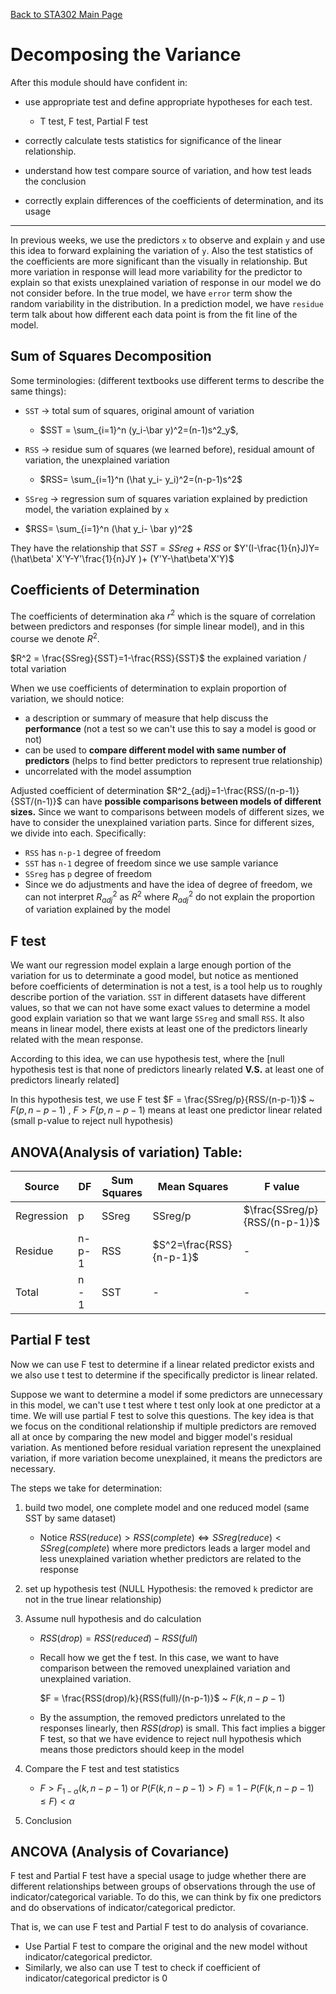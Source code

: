 [Back to STA302 Main Page](https://github.yorafa.com/Course-Note/STA302/STA302)

# Decomposing the Variance

After this module should have confident in:

-   use appropriate test and define appropriate hypotheses for each test.
    -   T test, F test, Partial F test

-   correctly calculate tests statistics for significance of the linear relationship.
-   understand how test compare source of variation, and how test leads the conclusion
-   correctly explain differences of the coefficients of determination, and its usage

---

In previous weeks, we use the predictors `x` to observe and explain `y` and use this idea to forward explaining the variation of `y`. Also the test statistics of  the coefficients are more significant than the visually in relationship. But more variation in response will lead more variability for the predictor to explain so that exists unexplained variation of response in our model we do not consider before. In the true model, we have `error` term show the random variability in the distribution. In a prediction model, we have `residue` term talk about how different each data point is from the fit line of the model.

## Sum of Squares Decomposition

Some terminologies: (different textbooks use different terms to describe the same things):

-   `SST` -> total sum of squares, original amount of variation

    -   $SST = \sum_{i=1}^n (y_i-\bar y)^2=(n-1)s^2_y$, 

-   `RSS` -> residue sum of squares (we learned before), residual amount of variation, the unexplained variation
    -   $RSS= \sum_{i=1}^n (\hat y_i- y_i)^2=(n-p-1)s^2$
    
-   `SSreg` -> regression sum of squares variation explained by prediction model, the variation explained by `x`
-   $RSS= \sum_{i=1}^n (\hat y_i- \bar y)^2$

They have the relationship that $SST = SSreg + RSS$ or  $Y'(I-\frac{1}{n}J)Y=(\hat\beta' X'Y-Y'\frac{1}{n}JY )+ (Y'Y-\hat\beta'X'Y)$

## Coefficients of Determination

The coefficients of determination aka $r^2$ which is the square of correlation between predictors and responses (for simple linear model), and in this course we denote $R^2$.

$R^2 = \frac{SSreg}{SST}=1-\frac{RSS}{SST}$  the explained variation / total variation

When we use coefficients of determination to  explain proportion of variation, we should notice:

-   a description or summary of measure that help discuss the **performance** (not a test so we can't use this to say a model is good or not)
-   can be used to **compare different model with same number of predictors** (helps to find better predictors to represent true relationship)
-   uncorrelated with the model assumption



Adjusted coefficient of determination $R^2_{adj}=1-\frac{RSS/(n-p-1)}{SST/(n-1)}$ can have **possible comparisons between models of different sizes.** Since we want to comparisons between models of different sizes, we have to consider the unexplained variation parts. Since for different sizes, we divide into each. Specifically: 

-   `RSS`  has `n-p-1` degree of freedom
-   `SST` has `n-1` degree of freedom since we use sample variance
-   `SSreg` has `p` degree of freedom
-   Since we do adjustments and have the idea of degree of freedom, we can not interpret $R^2_{adj}$ as $R^2$ where $R^2_{adj}$ do not explain the proportion of variation explained by the model

## F test

We want our regression model explain a large enough portion of the variation for us to determinate a good model, but notice as mentioned before coefficients of determination is not a test, is a tool help us to roughly describe portion of the variation.  `SST` in different datasets have different values, so that we can not have some exact values to determine a model good explain variation so that we want large `SSreg` and small `RSS`. It also means in linear model, there exists at least one of the predictors linearly related with the mean response.

According to this idea, we can use hypothesis test, where the [null hypothesis test is that none of predictors linearly related **V.S.** at least one of predictors linearly related]

In this hypothesis test, we use F test $F = \frac{SSreg/p}{RSS/(n-p-1)}$ ~ $F(p, n-p-1)$ , $F > F(p, n-p-1)$ means at least one predictor linear related (small p-value to reject null hypothesis)

## ANOVA(Analysis of variation) Table:

| Source     | DF   | Sum Squares | Mean Squares | F value                       |
| ---------- | ---- | ----------- | ------------ | ----------------------------- |
| Regression | p    | SSreg       | SSreg/p      | $\frac{SSreg/p}{RSS/(n-p-1)}$ |
|Residue|n-p-1|RSS|$S^2=\frac{RSS}{n-p-1}$|-|
|Total|n - 1|SST|-|-|


## Partial F test

Now we can use F test to determine if a linear related predictor exists and we also use t test to determine if the specifically predictor is linear related. 

Suppose we want to determine a model if some predictors are unnecessary in this model, we can't use t test where t test only look at one predictor at a time. We will use partial F test to solve this questions. The key idea is that we focus on the conditional relationship if multiple predictors are removed all at once by comparing the new model and bigger model's residual variation. As mentioned before residual variation represent the unexplained variation, if more variation become unexplained, it means the predictors are necessary.

The steps we take for determination:

1.   build two model, one complete model and one reduced model (same SST by same dataset)
     -   Notice $RSS(reduce)>RSS(complete)\iff SSreg(reduce)<SSreg(complete)$ where more predictors leads a larger model and less unexplained variation whether predictors are related to the response
     
2.   set up hypothesis test (NULL Hypothesis: the removed `k`  predictor are not in the true linear relationship)

3.   Assume null hypothesis and do calculation
     -   $RSS(drop) = RSS(reduced) -RSS(full)$ 
     
     -   Recall how we get the f test. In this case, we want to have comparison between the removed unexplained variation and unexplained variation. 
     
          $F = \frac{RSS(drop)/k}{RSS(full)/(n-p-1)}$  ~ $F(k,n-p-1)$
     
     -   By the assumption, the removed predictors unrelated to the responses linearly, then $RSS(drop)$ is small. This fact implies a bigger F test, so that we have evidence to reject null hypothesis which means those predictors should keep in the model
     
4.   Compare the F test and test statistics

     -   $F>F_{1-\alpha}(k,n-p-1)$ or $P(F(k,n-p-1)> F)=1- P(F(k,n-p-1)\le F) < \alpha$

5.   Conclusion

## ANCOVA (Analysis of Covariance)

F test and Partial F test have a special usage to judge whether there are different relationships between groups of observations through the use of indicator/categorical variable. To do this, we can think by fix one predictors and do observations of indicator/categorical predictor.

That is, we can use F test and Partial F test to do analysis of covariance.

-   Use Partial F test to compare the original and the new model without indicator/categorical predictor.
-   Similarly, we also can use T test to check if coefficient of indicator/categorical predictor is 0
